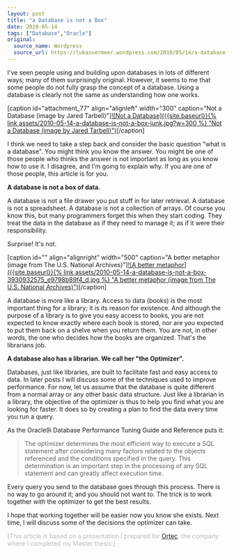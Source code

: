 ```yaml
---
layout: post
title: "a Database is not a Box"
date: 2010-05-14
tags: ["Database","Oracle"]
original:
  source_name: Wordpress
  source_url: https://lukasvermeer.wordpress.com/2010/05/14/a-database-is-not-a-box/
---
```


I've seen people using and building upon databases in lots of different ways; many of them surprisingly original. However, it seems to me that some people do not fully grasp the concept of a database. Using a database is clearly not the same as understanding how one works.

[caption id="attachment_77" align="alignleft" width="300" caption="Not a Database (image by Jared Tarbell)"][![Not a Database]({{site.baseurl}}{% link assets/2010-05-14-a-database-is-not-a-box-junk.jpg?w=300 %} "Not a Database (image by Jared Tarbell)")](http://www.flickr.com/photos/generated/3313311558/)[/caption]

I think we need to take a step back and consider the basic question "what is a database". You might think you know the answer. You might be one of those people who thinks the answer is not important as long as you know how to use it. I disagree, and I'm going to explain why. If you are one of those people, this article is for you.

**A database is not a box of data.**

A database is not a file drawer you put stuff in for later retrieval. A database is not a spreadsheet. A database is not a collection of arrays. Of course you know this, but many programmers forget this when they start coding. They treat the data in the database as if they need to manage it; as if it were their responsibility. 

Surprise! It's not.

[caption id="" align="alignright" width="500" caption="A better metaphor (image from The U.S. National Archives)"][![A better metaphor]({{site.baseurl}}{% link assets/2010-05-14-a-database-is-not-a-box-3930932575_e9798b89f4_d.jpg %} "A better metaphor (image from The U.S. National Archives)")](http://www.flickr.com/photos/usnationalarchives/3930932575/)[/caption]

A database is more like a library. Access to data (books) is the most important thing for a library; it is its reason for existence. And although the purpose of a library is to give you easy access to books, you are not expected to know exactly where each book is stored, nor are you expected to put them back on a shelve when you return them. You are not, in other words, the one who decides how the books are organized. That's the librarians job. 

**A database also has a librarian. We call her "the Optimizer".**

Databases, just like libraries, are built to facilitate fast and easy access to data. In later posts I will discuss some of the techniques used to improve performance. For now, let us assume that the database is quite different from a normal array or any other basic data structure. Just like a librarian in a library, the objective of the optimizer is thus to help you find what you are looking for faster. It does so by creating a plan to find the data every time you run a query.

As the Oracle9i Database Performance Tuning Guide and Reference puts it:

> The optimizer determines the most efficient way to execute a SQL statement after considering many factors related to the objects referenced and the conditions specified in the query. This determination is an important step in the processing of any SQL statement and can greatly affect execution time.

Every query you send to the database goes through this process. There is no way to go around it; and you should not want to. The trick is to work together _with_ the optimizer to get the best results.

I hope that working together will be easier now you know she exists. Next time, I will discuss some of the decisions the optimizer can take.

<span style="color:#bbb;">[This article is based on a presentation I prepared for [Ortec](http://www.ortec.com/), the company where I completed my Master thesis.]</span>